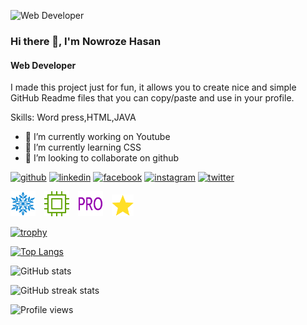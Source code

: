 ![Web Developer](https://pbs.twimg.com/profile_banners/1560989104653082625/1687884942/1500x500)
### Hi there 👋, I'm Nowroze Hasan
#### Web Developer

I made this project just for fun, it allows you to create nice and simple GitHub Readme files that you can copy/paste and use in your profile.

Skills: Word press,HTML,JAVA

- 🔭 I’m currently working on Youtube 
- 🌱 I’m currently learning CSS 
- 👯 I’m looking to collaborate on github 


[<img src='https://cdn.jsdelivr.net/npm/simple-icons@3.0.1/icons/github.svg' alt='github' height='40'>](https://github.com/https://github.com/RozeX15)  [<img src='https://cdn.jsdelivr.net/npm/simple-icons@3.0.1/icons/linkedin.svg' alt='linkedin' height='40'>](https://www.linkedin.com/in/https://www.linkedin.com/in/nowroze-hasan-458578249//)  [<img src='https://cdn.jsdelivr.net/npm/simple-icons@3.0.1/icons/facebook.svg' alt='facebook' height='40'>](https://www.facebook.com/https://www.facebook.com/profile.php?id=100069822632233)  [<img src='https://cdn.jsdelivr.net/npm/simple-icons@3.0.1/icons/instagram.svg' alt='instagram' height='40'>](https://www.instagram.com/https://www.instagram.com/nowroze_hasan//)  [<img src='https://cdn.jsdelivr.net/npm/simple-icons@3.0.1/icons/twitter.svg' alt='twitter' height='40'>](https://twitter.com/https://twitter.com/NowrozeHasa)  

<a href='https://archiveprogram.github.com/'><img src='https://raw.githubusercontent.com/acervenky/animated-github-badges/master/assets/acbadge.gif' width='40' height='40'></a> <a href='https://docs.github.com/en/developers'><img src='https://raw.githubusercontent.com/acervenky/animated-github-badges/master/assets/devbadge.gif' width='40' height='40'></a> <a href='https://github.com/pricing'><img src='https://raw.githubusercontent.com/acervenky/animated-github-badges/master/assets/pro.gif' width='40' height='40'></a> <a href='https://stars.github.com/'><img src='https://raw.githubusercontent.com/acervenky/animated-github-badges/master/assets/starbadge.gif' width='35' height='35'></a> 

[![trophy](https://github-profile-trophy.vercel.app/?username=https://github.com/RozeX15)](https://github.com/ryo-ma/github-profile-trophy)

[![Top Langs](https://github-readme-stats.vercel.app/api/top-langs/?username=https://github.com/RozeX15)](https://github.com/anuraghazra/github-readme-stats)

![GitHub stats](https://github-readme-stats.vercel.app/api?username=https://github.com/RozeX15&show_icons=true)  

![GitHub streak stats](https://streak-stats.demolab.com/?user=https://github.com/RozeX15)  

![Profile views](https://gpvc.arturio.dev/https://github.com/RozeX15)  
